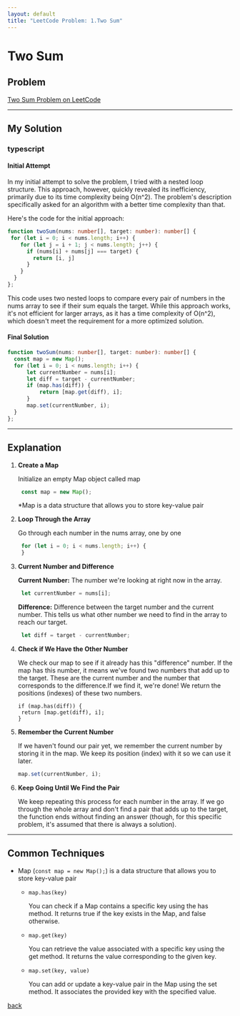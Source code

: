```yaml
---
layout: default
title: "LeetCode Problem: 1.Two Sum"
---
```


# Two Sum

## Problem
[Two Sum Problem on LeetCode](https://leetcode.com/problems/two-sum/description/)

___
## My Solution
### typescript

#### Initial Attempt
In my initial attempt to solve the problem, I tried with a nested loop structure. This approach, however, quickly revealed its inefficiency, primarily due to its time complexity being O(n^2). The problem's description specifically asked for an algorithm with a better time complexity than that.

Here's the code for the initial approach:

```typescript
function twoSum(nums: number[], target: number): number[] {
 for (let i = 0; i < nums.length; i++) {
    for (let j = i + 1; j < nums.length; j++) {
      if (nums[i] + nums[j] === target) {
        return [i, j]
      }
    }
  }
};
```
This code uses two nested loops to compare every pair of numbers in the nums array to see if their sum equals the target. While this approach works, it's not efficient for larger arrays, as it has a time complexity of O(n^2), which doesn't meet the requirement for a more optimized solution.

#### Final Solution
```typescript
function twoSum(nums: number[], target: number): number[] {
  const map = new Map();
  for (let i = 0; i < nums.length; i++) {
      let currentNumber = nums[i];
      let diff = target - currentNumber;
      if (map.has(diff)) {
          return [map.get(diff), i];
      }
      map.set(currentNumber, i);
  }
};
```
___
## Explanation
1. **Create a Map**

   Initialize an empty Map object called map <br>
   ```typescript
    const map = new Map();
   ```
   *Map is a data structure that allows you to store key-value pair

2. **Loop Through the Array**

   Go through each number in the nums array, one by one
   ```typescript
    for (let i = 0; i < nums.length; i++) {
    }
   ```

3. **Current Number and Difference**

   **Current Number:** The number we're looking at right now in the array.
   ```typescript
    let currentNumber = nums[i];
   ```
   **Difference:** Difference between the target number and the current number. This tells us what other number we need to find in the array to reach our target.
   ```typescript
    let diff = target - currentNumber;
   ```

4. **Check if We Have the Other Number**

   We check our map to see if it already has this "difference" number.
   If the map has this number, it means we've found two numbers that add up to the target. These are the current number and the number that corresponds to the difference.If we find it, we're done! We return the positions (indexes) of these two numbers.
   ```
   if (map.has(diff)) {
    return [map.get(diff), i];
   }
   ```

5. **Remember the Current Number**

   If we haven't found our pair yet, we remember the current number by storing it in the map. We keep its position (index) with it so we can use it later.
   ```typescript
   map.set(currentNumber, i);
   ```

6. **Keep Going Until We Find the Pair**

   We keep repeating this process for each number in the array.
   If we go through the whole array and don't find a pair that adds up to the target, the function ends without finding an answer (though, for this specific problem, it's assumed that there is always a solution).

___
## Common Techniques

- Map (`const map = new Map();`) is a data structure that allows you to store key-value pair

  - `map.has(key)`

      You can check if a Map contains a specific key using the has method. It returns true if the key exists in the Map, and false otherwise.

  - `map.get(key)`
   
      You can retrieve the value associated with a specific key using the get method. It returns the value corresponding to the given key.

  - `map.set(key, value)`
   
      You can add or update a key-value pair in the Map using the set method. It associates the provided key with the specified value.

[back](/)


